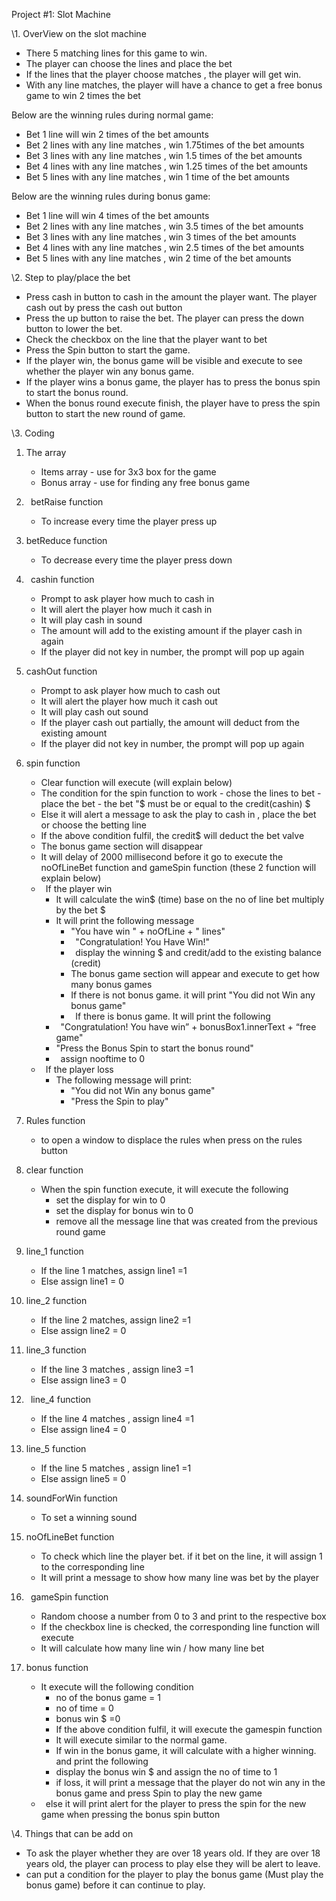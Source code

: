 ﻿Project #1: Slot Machine

\1. OverView on the slot machine

- There 5 matching lines for this game to win.
- The player can choose the lines and place the bet
- If the lines that the player choose matches , the player will get win.
- With any line matches, the player will have a chance to get a free bonus game to win 2 times the bet

Below are the winning rules during normal game:

- Bet 1 line will win 2 times of the bet amounts
- Bet 2 lines with any line matches , win 1.75times of the bet amounts
- Bet 3 lines with any line matches , win 1.5 times of the bet amounts
- Bet 4 lines with any line matches , win 1.25 times of the bet amounts
- Bet 5 lines with any line matches , win 1 time of the bet amounts

Below are the winning rules during bonus game:

- Bet 1 line will win 4 times of the bet amounts
- Bet 2 lines with any line matches , win 3.5 times of the bet amounts
- Bet 3 lines with any line matches , win 3 times of the bet amounts
- Bet 4 lines with any line matches , win 2.5 times of the bet amounts
- Bet 5 lines with any line matches , win 2 time of the bet amounts

\2. Step to play/place the bet

- Press cash in button to cash in the amount the player want. The player cash out by press the cash out button
- Press the up button to raise the bet. The player can press the down button to lower the bet.
- Check the checkbox on the line that the player want to bet
- Press the Spin button to start the game.
- If the player win, the bonus game will be visible and execute to see whether the player win any bonus game.
- If the player wins a bonus game, the player has to press the bonus spin to start the bonus round.
- When the bonus round execute finish, the player have to press the spin button to start the new round of game.

\3. Coding

1. The array
   - Items array - use for 3x3 box for the game
   - Bonus array - use for finding any free bonus game
1. ` `betRaise function
   - To increase every time the player press up
1. betReduce function
   - To decrease every time the player press down
1. ` `cashin function
   - Prompt to ask player how much to cash in
   - It will alert the player how much it cash in
   - It will play cash in sound
   - The amount will add to the existing amount if the player cash in again
   - If the player did not key in number, the prompt will pop up again
1. cashOut function
   - Prompt to ask player how much to cash out
   - It will alert the player how much it cash out
   - It will play cash out sound
   - If the player cash out partially, the amount will deduct from the existing amount
   - If the player did not key in number, the prompt will pop up again
1. spin function
   - Clear function will execute (will explain below)
   - The condition for the spin function to work - chose the lines to bet - place the bet - the bet "$
     must be or equal to the credit(cashin) $
   - Else it will alert a message to ask the play to cash in , place the bet or choose the betting line
   - If the above condition fulfil, the credit$ will deduct the bet valve
   - The bonus game section will disappear
   - It will delay of 2000 millisecond before it go to execute the noOfLineBet function and gameSpin function (these 2 function will explain below)
   - ` `If the player win
     - It will calculate the win$ (time) base on the no of line bet multiply by the bet $
     - It will print the following message
       - "You have win " + noOfLine + " lines"
       - ` `"Congratulation! You Have Win!"
       - ` `display the winning $ and credit/add to the existing balance (credit)
       - The bonus game section will appear and execute to get how many bonus games
       - If there is not bonus game. it will print "You did not Win any bonus game"
       - ` `If there is bonus game. It will print the following
     - ` `"Congratulation! You have win” + bonusBox1.innerText + “free game"
     - "Press the Bonus Spin to start the bonus round"
     - ` `assign nooftime to 0
   - ` `If the player loss
     - The following message will print:
       - "You did not Win any bonus game"
       - "Press the Spin to play"
1. Rules function

   - to open a window to displace the rules when press on the rules button

1. clear function
   - When the spin function execute, it will execute the following
     - set the display for win to 0
     - set the display for bonus win to 0
     - remove all the message line that was created from the previous round game
1. line_1 function
   - If the line 1 matches, assign line1 =1
   - Else assign line1 = 0
1. line_2 function
   - If the line 2 matches, assign line2 =1
   - Else assign line2 = 0
1. line_3 function
   - If the line 3 matches , assign line3 =1
   - Else assign line3 = 0
1. ` `line_4 function
   - If the line 4 matches , assign line4 =1
   - Else assign line4 = 0
1. line_5 function
   - If the line 5 matches , assign line1 =1
   - Else assign line5 = 0
1. soundForWin function
   - To set a winning sound
1. noOfLineBet function
   - To check which line the player bet. if it bet on the line, it will assign 1 to the corresponding line
   - It will print a message to show how many line was bet by the player
1. ` `gameSpin function
   - Random choose a number from 0 to 3 and print to the respective box
   - If the checkbox line is checked, the corresponding line function will execute
   - It will calculate how many line win / how many line bet
1. bonus function
   - It execute will the following condition
     - no of the bonus game = 1
     - no of time = 0
     - bonus win $ =0
     - If the above condition fulfil, it will execute the gamespin function
     - It will execute similar to the normal game.
     - If win in the bonus game, it will calculate with a higher winning. and print the following
     - display the bonus win $ and assign the no of time to 1
     - if loss, it will print a message that the player do not win any in the bonus game and press Spin to play the new game
   - ` `else it will print alert for the player to press the spin for the new game when pressing the bonus spin button

\4. Things that can be add on

- To ask the player whether they are over 18 years old. If they are over 18 years old, the player can process to play else they will be alert to leave.
- can put a condition for the player to play the bonus game (Must play the bonus game) before it can continue to play.
